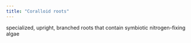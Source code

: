 ```yaml
---
title: "Coralloid roots"
---
```

specialized, upright, branched roots that contain symbiotic nitrogen-fixing algae

